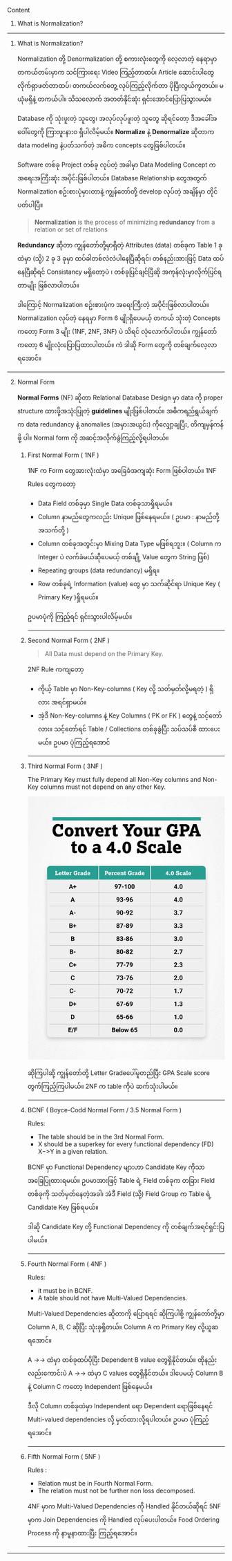 
Content
1. What is Normalization?


------------------------------------------------------------------------

1. What is Normalization?
   
   Normalization တို့ Denormalization တို့ စကားလုံးတွေကို လေ့လာတဲ့ နေရာမှာ တကယ်တမ်းမှာက သင်ကြားရေး Video ကြည့်တာထပ်၊ Article ဆောင်းပါတွေလိုက်ရှာဖတ်တာထပ်၊ တကယ်လက်တွေ့ လုပ်ကြည့်လိုက်တာ ပိုပြီးလွယ်ကူတယ်။ မယုံမရှိနဲ့ တကယ်ပါ။  သိသလောက် အတတ်နိုင်ဆုံး ရှင်းအောင်ပြောပြသွားမယ်။ 
   
   Database ကို သုံးဖူးတဲ့ သူတွေ၊ အလုပ်လုပ်ဖူးတဲ့ သူတွေ ဆိုရင်တော့ ဒီအခေါ်အဝေါ်တွေကို ကြားဖူးနားဝ ရှိပါလိမ့်မယ်။ **Normalize** နဲ့ **Denormalize** ဆိုတာက data modeling နဲ့ပတ်သက်တဲ့ အဓိက concepts တွေဖြစ်ပါတယ်။ 
   
   Software တစ်ခု Project တစ်ခု လုပ်တဲ့ အခါမှာ Data Modeling Concept က အရေးအကြီးဆုံး အပိုင်းဖြစ်ပါတယ်။​ Database Relationship တွေအတွက် Normalization စဥ်းစားပုံမှားတာနဲ့ ကျွန်တော်တို့ develop လုပ်တဲ့ အချိန်မှာ တိုင်ပတ်ပါပြီ။ 
   
   >****Normalization**** is the process of minimizing ****redundancy**** from a relation or set of relations
   
   **Redundancy** ဆိုတာ ကျွန်တော်တို့မှာရှိတဲ့ Attributes (data) တစ်ခုက Table 1 ခုထဲမှာ (သို့) 2 ခု 3 ခုမှာ ထပ်ခါတစ်လဲလဲပါနေပြီဆိုရင်၊ တစ်နည်းအားဖြင့် Data ထပ်နေပြီဆိုရင် Consistancy မရှိတော့ပဲ ၊ တစ်ခုပြင်ချင်ပြီဆို အကုန်လုံးမှာလိုက်ပြင်ရတာမျိုး ဖြစ်လာပါတယ်။
   
   ဒါကြောင့် Normalization စဥ်းစားပုံက အရေးကြီးတဲ့ အပိုင်းဖြစ်လာပါတယ်။ Normalization လုပ်တဲ့ နေရမှာ Form 6 မျိုးရှိပေမယ့် တကယ် သုံးတဲ့ Concepts ကတော့ Form 3 မျိုး (1NF, 2NF, 3NF) ပဲ သိရင် လုံလောက်ပါတယ်။ ကျွန်တော်ကတော့ 6 မျိုးလုံးပြောပြထားပါတယ်။ ကဲ ဒါဆို Form တွေကို တစ်ချက်လေ့လာရအောင်။
    
------------------------------------------------------------------------
2. Normal Form
       
    **Normal Forms** (NF) ဆိုတာ Relational Database Design မှာ data ကို proper structure ထားဖို့အသုံးပြုတဲ့ **guidelines** မျိုးဖြစ်ပါတယ်။ အဓိကရည်ရွယ်ချက်က data redundancy နဲ့ anomalies (အမှားအယွင်း) ကိုလျှော့ချပြီး, တိကျမှန်ကန်ဖို့ ပါ။ Normal form ကို အဆင့်အလိုက်ခွဲကြည့်လို့ရပါတယ်။
       
    1. First Normal Form ( 1NF )
          
          1NF က Form တွေအားလုံးထဲမှာ အခြေခံအကျဆုံး Form ဖြစ်ပါတယ်။ 1NF Rules တွေကတော့ 
          
          - Data Field တစ်ခုမှာ Single Data တစ်ခုသာရှိရမယ်။ 
          - Column နာမည်တွေကလည်း Unique ဖြစ်နေရမယ်။ ( ဥပမာ : နာမည်တို့ အသက်တို့ )
          - Column တစ်ခုအတွင်းမှာ Mixing Data Type မဖြစ်ရဘူး။ ( Column က Integer ပဲ လက်ခံမယ်ဆိုပေမယ့် တစ်ချို့ Value တွေက String ဖြစ်)
          - Repeating groups (data redundancy) မရှိရ။
          - Row တစ်ခုရဲ့ Information (value) တွေ မှာ သက်ဆိုင်ရာ Unique Key ( Primary Key )ရှိရမယ်။ 
            
          ဥပမာပုံကို ကြည့်ရင် ရှင်းသွားပါလိမ့်မယ်။

		---------------------------------------------------------------
    2. Second Normal Form ( 2NF )
          
         >All Data must depend on the Primary Key.
          
          2NF Rule ကကျတော့ 
          - ကိုယ့် Table မှာ Non-Key-columns ( Key လို့ သတ်မှတ်လို့မရတဲ့ ) ရှိလား အရင်ရှာမယ်။
          - အဲ့ဒီ Non-Key-columns နဲ့ Key Columns ( PK or FK ) တွေနဲ့ သင့်တော်လား။ သင့်တော်ရင် Table / Collections တစ်ခုခွဲပြီး သပ်သပ်စီ ထားပေးမယ်။ ဥပမာ ပုံကြည့်ရအောင်

		---------------------------------------------------------------
    3. Third Normal Form ( 3NF )

		 The Primary Key must fully depend all Non-Key columns and Non-Key columns must not depend on any other Key.
		   
		  ![GPA](images/GPA.jpeg)
		   
		 ဆိုကြပါဆို့ ကျွန်တော်တို့ Letter Gradeပေါ်မူတည်ပြီး GPA Scale score တွက်ကြည့်ကြပါမယ်။​ 2NF က table ကိုပဲ ဆက်သုံးပါမယ်။

		---------------------------------------------------------------
    4. BCNF ( Boyce-Codd Normal Form / 3.5 Normal Form )
       
		Rules: 
          - The table should be in the 3rd Normal Form.
          - X should be a superkey for every functional dependency (FD) X−>Y in a given relation.
		   
		 BCNF မှာ Functional Dependency များဟာ Candidate Key ကိုသာ အခြေပြုထားရမယ်။ ဥပမာအားဖြင့် Table ရဲ့ Field တစ်ခုက တခြား Field တစ်ခုကို သတ်မှတ်နေတဲ့အခါ၊ အဲဒီ Field (သို့) Field Group က Table ရဲ့ Candidate Key ဖြစ်ရမယ်။
		   
		 ဒါဆို Candidate Key တို့ Functional Dependency ကို တစ်ချက်အရင်ရှင်းပြပါမယ်။​

		---------------------------------------------------------------
    5. Fourth Normal Form ( 4NF )
	    
         Rules: 
         
	      - it must be in BCNF.
	      - A table should not have Multi-Valued Dependencies.
		   
	     Multi-Valued Dependencies ဆိုတာကို ပြောရရင် ဆိုကြပါစို့ 
		 ကျွန်တော်တို့မှာ Column A, B, C ဆိုပြီး သုံးခုရှိတယ်။ Column A က Primary Key လို့ယူဆရအောင်။ 
		   
		 A ->-> ထဲမှာ တစ်ခုထပ်ပိုပြီး Dependent B value တွေရှိနိုင်တယ်။ 
		 ထိုနည်းလည်းကောင်းပဲ A ->-> ထဲမှာ C values တွေရှိနိုင်တယ်။ ဒါပေမယ့် Column B နဲ့ Column C ကတော့ Independent ဖြစ်နေမယ်။ 
		   
		 ဒီလို Column တစ်ခုထဲမှာ Independent ရော Dependent ရောဖြစ်နေရင် Multi-valued dependencies လို့ မှတ်ထားလို့ရပါတယ်။ ဥပမာ ပုံကြည့်ရအောင်။ 
		   
		---------------------------------------------------------------
    6. Fifth Normal Form ( 5NF )
	      
	      Rules : 
	      
	      - Relation must be in Fourth Normal Form.
	      - The relation must not be further non loss decomposed.
	        
	     4NF မှာက Multi-Valued Dependencies ကို Handled နိုင်တယ်ဆိုရင် 5NF မှာက Join Dependencies ကို Handled လုပ်ပေးပါတယ်။ Food Ordering Process ကို နာမူနာထားပြီး ကြည့်ရအောင်။
	      
		---------------------------------------------------------------	    
   
------------------------------------------------------------------------